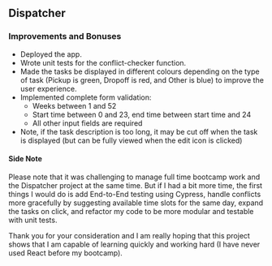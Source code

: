 ## Dispatcher

### Improvements and Bonuses
- Deployed the app.
- Wrote unit tests for the conflict-checker function.
- Made the tasks be displayed in different colours depending on the type of task (Pickup is green, Dropoff is red, and Other is blue) to improve the user experience.
- Implemented complete form validation:
  * Weeks between 1 and 52
  * Start time between 0 and 23, end time between start time and 24
  * All other input fields are required
- Note, if the task description is too long, it may be cut off when the task is displayed (but can be fully viewed when the edit icon is clicked)

#### Side Note
Please note that it was challenging to manage full time bootcamp work and the Dispatcher project at the same time. But if I had a bit more time, the first things I would do is add End-to-End testing using Cypress, handle conflicts more gracefully by suggesting available time slots for the same day, expand the tasks on click, and refactor my code to be more modular and testable with unit tests.

Thank you for your consideration and I am really hoping that this project shows that I am capable of learning quickly and working hard (I have never used React before my bootcamp).